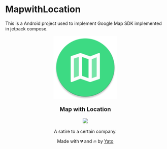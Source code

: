# MapwithLocation
This is a Android project used to implement Google Map SDK implemented in jetpack compose.

<p align="center">
  <a href=""><img width="200" height="200" src="https://github.com/fakeyatogod/MapwithLocation/blob/master/app/src/main/res/mipmap-xxxhdpi/ic_launcher_round.png"></a>
</p>
<p align="center" style="font-size:18px"><b>Map with Location</b></p>

<p align="center">
  <a href="https://www.android.com"><img src="https://forthebadge.com/images/badges/built-for-android.svg"></a>
</p>
<p align="center">
A satire to a certain company.
</p>
<p align="center">Made with 💔 and 🔥 by <a href="https://github.com/fakeyatogod">Yato</a></p>
